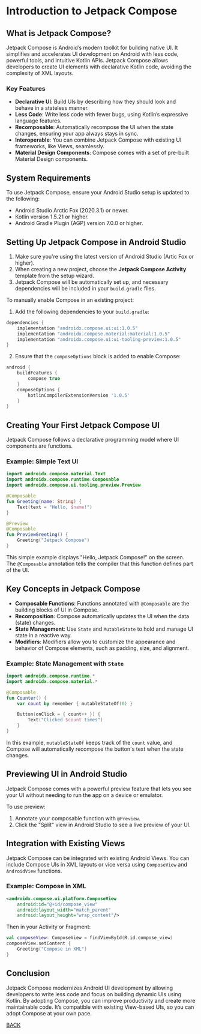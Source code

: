 
# Introduction to Jetpack Compose

## What is Jetpack Compose?
Jetpack Compose is Android’s modern toolkit for building native UI. It simplifies and accelerates UI development on Android with less code, powerful tools, and intuitive Kotlin APIs. Jetpack Compose allows developers to create UI elements with declarative Kotlin code, avoiding the complexity of XML layouts.

### Key Features
- **Declarative UI**: Build UIs by describing how they should look and behave in a stateless manner.
- **Less Code**: Write less code with fewer bugs, using Kotlin’s expressive language features.
- **Recomposable**: Automatically recompose the UI when the state changes, ensuring your app always stays in sync.
- **Interoperable**: You can combine Jetpack Compose with existing UI frameworks, like Views, seamlessly.
- **Material Design Components**: Compose comes with a set of pre-built Material Design components.

## System Requirements
To use Jetpack Compose, ensure your Android Studio setup is updated to the following:

- Android Studio Arctic Fox (2020.3.1) or newer.
- Kotlin version 1.5.21 or higher.
- Android Gradle Plugin (AGP) version 7.0.0 or higher.

## Setting Up Jetpack Compose in Android Studio
1. Make sure you're using the latest version of Android Studio (Artic Fox or higher).
2. When creating a new project, choose the **Jetpack Compose Activity** template from the setup wizard.
3. Jetpack Compose will be automatically set up, and necessary dependencies will be included in your `build.gradle` files.

To manually enable Compose in an existing project:
1. Add the following dependencies to your `build.gradle`:
```gradle
dependencies {
    implementation "androidx.compose.ui:ui:1.0.5"
    implementation "androidx.compose.material:material:1.0.5"
    implementation "androidx.compose.ui:ui-tooling-preview:1.0.5"
}
```
2. Ensure that the `composeOptions` block is added to enable Compose:
```gradle
android {
    buildFeatures {
        compose true
    }
    composeOptions {
        kotlinCompilerExtensionVersion '1.0.5'
    }
}
```

## Creating Your First Jetpack Compose UI
Jetpack Compose follows a declarative programming model where UI components are functions.

### Example: Simple Text UI
```kotlin
import androidx.compose.material.Text
import androidx.compose.runtime.Composable
import androidx.compose.ui.tooling.preview.Preview

@Composable
fun Greeting(name: String) {
    Text(text = "Hello, $name!")
}

@Preview
@Composable
fun PreviewGreeting() {
    Greeting("Jetpack Compose")
}
```

This simple example displays "Hello, Jetpack Compose!" on the screen. The `@Composable` annotation tells the compiler that this function defines part of the UI.

## Key Concepts in Jetpack Compose
- **Composable Functions**: Functions annotated with `@Composable` are the building blocks of UI in Compose.
- **Recomposition**: Compose automatically updates the UI when the data (state) changes.
- **State Management**: Use `State` and `MutableState` to hold and manage UI state in a reactive way.
- **Modifiers**: Modifiers allow you to customize the appearance and behavior of Compose elements, such as padding, size, and alignment.

### Example: State Management with `State`
```kotlin
import androidx.compose.runtime.*
import androidx.compose.material.*

@Composable
fun Counter() {
    var count by remember { mutableStateOf(0) }

    Button(onClick = { count++ }) {
        Text("Clicked $count times")
    }
}
```

In this example, `mutableStateOf` keeps track of the `count` value, and Compose will automatically recompose the button's text when the state changes.

## Previewing UI in Android Studio
Jetpack Compose comes with a powerful preview feature that lets you see your UI without needing to run the app on a device or emulator.

To use preview:
1. Annotate your composable function with `@Preview`.
2. Click the "Split" view in Android Studio to see a live preview of your UI.

## Integration with Existing Views
Jetpack Compose can be integrated with existing Android Views. You can include Compose UIs in XML layouts or vice versa using `ComposeView` and `AndroidView` functions.

### Example: Compose in XML
```xml
<androidx.compose.ui.platform.ComposeView
    android:id="@+id/compose_view"
    android:layout_width="match_parent"
    android:layout_height="wrap_content"/>
```

Then in your Activity or Fragment:
```kotlin
val composeView: ComposeView = findViewById(R.id.compose_view)
composeView.setContent {
    Greeting("Compose in XML")
}
```

## Conclusion
Jetpack Compose modernizes Android UI development by allowing developers to write less code and focus on building dynamic UIs using Kotlin. By adopting Compose, you can improve productivity and create more maintainable code. It’s compatible with existing View-based UIs, so you can adopt Compose at your own pace.

[BACK](../../Materi.md) 
